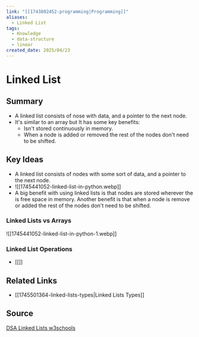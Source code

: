 ```yaml
---
link: "[[1743802452-programming|Programming]]"
aliases:
  - Linked List
tags:
  - Knowledge
  - data-structure
  - linear
created_date: 2025/04/23
---
```

# Linked List
## Summary
- A linked list consists of nose with data, and a pointer to the next node.
- It's similar to an array but It has some key benefits:
	- Isn't stored continuously in memory.
	- When a node is added or removed the rest of the nodes don't need to be shifted.
## Key Ideas
- A linked list consists of nodes with some sort of data, and a pointer to the next node.
- ![[1745441052-linked-list-in-python.webp]]
- A big benefit with using linked lists is that nodes are stored wherever the is free space in memory. Another benefit is that when a node is remove or added the rest of the nodes don't need to be shifted.
### Linked Lists vs Arrays
![[1745441052-linked-list-in-python-1.webp]]
### Linked List Operations
- [[]]

## Related Links
- [[1745501364-linked-lists-types|Linked Lists Types]]
## Source
[DSA Linked Lists w3schools](https://www.w3schools.com/dsa/dsa_theory_linkedlists.php) 
